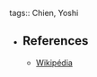 tags:: Chien, Yoshi

- ## References
	- [Wikipédia](https://fr.wikipedia.org/wiki/Bouvier_australien)